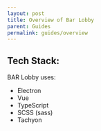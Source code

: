 ```yaml
---
layout: post
title: Overview of Bar Lobby
parent: Guides
permalink: guides/overview
---
```

## Tech Stack: ##

BAR Lobby uses:
 - Electron
 - Vue
 - TypeScript
 - SCSS (sass)
 - Tachyon

